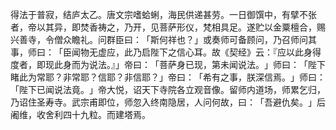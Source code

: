 得法于普寂，结庐太乙。唐文宗嗜蛤蜊，海民供递甚劳。一日御馔中，有擘不张者，帝以其异，即焚香祷之，乃开，见菩萨形仪，梵相具足。遂贮以金粟檀合，赐兴善寺，令僧众瞻礼。问群臣曰：​「斯何祥也？​」或奏师可备顾问，乃召师问其事，师曰：​「臣闻物无虚应，此乃启陛下之信心耳。故《契经》云：『应以此身得度者，即现此身而为说法。』」帝曰：​「菩萨身已现，第未闻说法。​」师曰：​「陛下睹此为常耶？非常耶？信耶？非信耶？​」帝曰：​「希有之事，朕深信焉。​」师曰：​「陛下已闻说法竟。​」帝大悦，诏天下寺院各立观音像。留师内道场，师累乞归，乃诏住圣寿寺。武宗甫即位，师忽入终南隐居，人问何故，曰：​「吾避仇矣。​」后阇维，收舍利四十九粒。而建塔焉。
